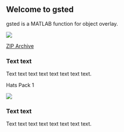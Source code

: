 ## Welcome to gsted

gsted is a MATLAB function for object overlay.

![](https://github.com/gsted/gsted/blob/master/gsted.png)

[ZIP Archive](gsted.zip)

### Text text

Text text text text text text text text.

Hats Pack 1

![](https://github.com/gsted/gsted/blob/master/Hats/hats.png)


### Text text

Text text text text text text text text.



